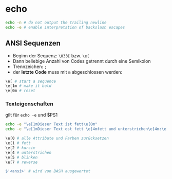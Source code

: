 # echo

```sh
echo -n # do not output the trailing newline
echo -e # enable interpretation of backslash escapes
```

## ANSI Sequenzen

- Beginn der Sequenz: `\033[` bzw. `\e[`
- Dann beliebige Anzahl von Codes getrennt durch eine Semikolon
- Trennzeichen: `;`
- der **letzte** **Code** muss mit `m` abgeschlossen werden:

```sh
\e[ # start a sequence
\e[1m # make it bold
\e[0m # reset
```

### Texteigenschaften

gilt für `echo -e` und $PS1

```sh
echo -e "\e[1mDieser Text ist fett\e[0m"
echo -e "\e[1mDieser Text ost fett \e[4mfett und unterstrichen\e[4m:\e[0m"
```

```sh
\e[0 # alle Attribute und Farben zurücksetzen
\e[1 # fett
\e[2 # kursiv
\e[4 # unterstrichen
\e[5 # blinken
\e[7 # reverse

$'<ansi>' # wird von BASH ausgewertet
```
